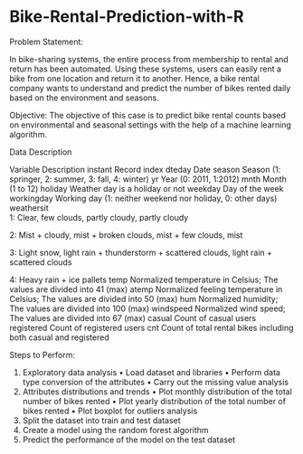 # Bike-Rental-Prediction-with-R
Problem Statement:

In bike-sharing systems, the entire process from membership to rental and return has been automated. Using these systems, users can easily rent a bike from one location and return it to another. Hence, a bike rental company wants to understand and predict the number of bikes rented daily based on the environment and seasons.

Objective: The objective of this case is to predict bike rental counts based on environmental and seasonal settings with the help of a machine learning algorithm.

Data Description

Variable	Description
instant	Record index
dteday	Date
season	Season (1: springer, 2: summer, 3: fall, 4: winter)
yr	Year (0: 2011, 1:2012)
mnth	Month (1 to 12)
holiday	Weather day is a holiday or not
weekday	Day of the week
workingday	Working day (1: neither weekend nor holiday, 0: other days)
weathersit	
1: Clear, few clouds, partly cloudy, partly cloudy

2: Mist + cloudy, mist + broken clouds, mist + few clouds, mist

3: Light snow, light rain + thunderstorm + scattered clouds, light rain + scattered clouds

4: Heavy rain + ice pallets
temp	Normalized temperature in Celsius; The values are divided into 41 (max)
atemp	Normalized feeling temperature in Celsius; The values are divided into 50 (max)
hum	Normalized humidity; The values are divided into 100 (max)
windspeed	Normalized wind speed; The values are divided into 67 (max)
casual	Count of casual users
registered	Count of registered users
cnt	Count of total rental bikes including both casual and registered

Steps to Perform: 

1.    Exploratory data analysis
•    Load dataset and libraries
•    Perform data type conversion of the attributes
•    Carry out the missing value analysis
2. Attributes distributions and trends
•    Plot monthly distribution of the total number of bikes rented
•    Plot yearly distribution of the total number of bikes rented
•    Plot boxplot for outliers analysis
3. Split the dataset into train and test dataset
4. Create a model using the random forest algorithm
5. Predict the performance of the model on the test dataset
